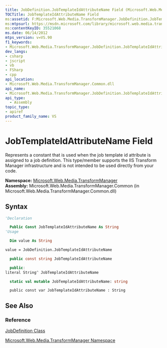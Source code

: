 ```yaml
---
title: JobDefinition.JobTemplateIdAttributeName Field (Microsoft.Web.Media.TransformManager)
TOCTitle: JobTemplateIdAttributeName Field
ms:assetid: F:Microsoft.Web.Media.TransformManager.JobDefinition.JobTemplateIdAttributeName
ms:mtpsurl: https://msdn.microsoft.com/library/microsoft.web.media.transformmanager.jobdefinition.jobtemplateidattributename(v=VS.90)
ms:contentKeyID: 35521068
ms.date: 06/14/2012
mtps_version: v=VS.90
f1_keywords:
- Microsoft.Web.Media.TransformManager.JobDefinition.JobTemplateIdAttributeName
dev_langs:
- csharp
- jscript
- vb
- FSharp
- cpp
api_location:
- Microsoft.Web.Media.TransformManager.Common.dll
api_name:
- Microsoft.Web.Media.TransformManager.JobDefinition.JobTemplateIdAttributeName
api_type:
  - Assembly
topic_type:
- apiref
product_family_name: VS
---
```


# JobTemplateIdAttributeName Field

Represents a constant that is used when the job template id attribute is assigned to a job definition. This type/member supports the IIS Transform Manager infrastructure and is not intended to be used directly from your code.

**Namespace:**  [Microsoft.Web.Media.TransformManager](microsoft-web-media-transformmanager-namespace.md)  
**Assembly:**  Microsoft.Web.Media.TransformManager.Common (in Microsoft.Web.Media.TransformManager.Common.dll)

## Syntax

```vb
'Declaration

  Public Const JobTemplateIdAttributeName As String
'Usage

  Dim value As String

value = JobDefinition.JobTemplateIdAttributeName
```

```csharp
  public const string JobTemplateIdAttributeName
```

```cpp
  public:
literal String^ JobTemplateIdAttributeName
```

``` fsharp
  static val mutable JobTemplateIdAttributeName: string
```

```jscript
  public const var JobTemplateIdAttributeName : String
```

## See Also

### Reference

[JobDefinition Class](jobdefinition-class-microsoft-web-media-transformmanager.md)

[Microsoft.Web.Media.TransformManager Namespace](microsoft-web-media-transformmanager-namespace.md)
